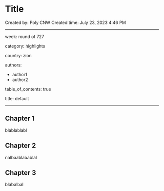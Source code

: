 # Title

Created by: Poly CNW
Created time: July 23, 2023 4:46 PM

---

week: round of 727

category: highlights

country: zion

authors:

- author1
- author2

table_of_contents: true

title: default

---

## Chapter 1

blablablabl

## Chapter 2

nalbaablabablal

## Chapter 3

blabalbal